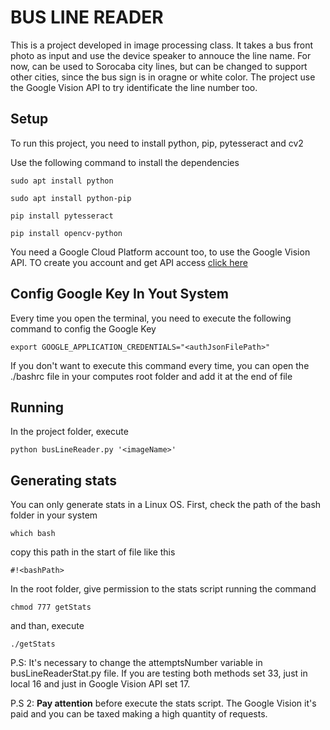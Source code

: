 # BUS LINE READER
This is a project developed in image processing class. It takes a bus front photo as input and use the device speaker to annouce the line name. For now, can be used to Sorocaba city lines, but can be changed to support other cities, since the bus sign is in oragne or white color. The project use the Google Vision API to try identificate the line number too.

## Setup
To run this project, you need to install python, pip, pytesseract and cv2

Use the following command to install the dependencies

```
sudo apt install python
```

```
sudo apt install python-pip
```

```
pip install pytesseract
```

```
pip install opencv-python
```

You need a Google Cloud Platform account too, to use the Google Vision API. TO create you account and get API access [click here](https://cloud.google.com/)

## Config Google Key In Yout System

Every time you open the terminal, you need to execute the following command to config the Google Key
```
export GOOGLE_APPLICATION_CREDENTIALS="<authJsonFilePath>"
```

If you don't want to execute this command every time, you can open the ./bashrc file in your computes root folder and add it at the end of file

## Running
In the project folder, execute

```
python busLineReader.py '<imageName>'
```

## Generating stats
You can only generate stats in a Linux OS. First, check the path of the bash folder in your system
```
which bash
```

copy this path in the start of file like this
```
#!<bashPath>
```

In the root folder, give permission to the stats script running the command
```
chmod 777 getStats
```

and than, execute
```
./getStats
```

P.S: It's necessary to change the attemptsNumber variable in busLineReaderStat.py file. If you are testing both methods set 33, just in local 16 and just in Google Vision API set 17.

P.S 2: <strong>Pay attention</strong> before execute the stats script. The Google Vision it's paid and you can be taxed making a high quantity of requests.
